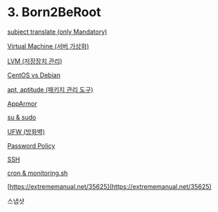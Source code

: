 # 3. Born2BeRoot

[subject translate (only Mandatory)](readme_child/subject%20translate%20(only%20Mandatory)%200f56c2f3bf8841e0a386263b1aee32ce.md)

[Virtual Machine (서버 가상화)](readme_child/VirtualMachine.md)

[LVM (저장장치 관리)](readme_child/LVM.md)

[CentOS vs Debian](readme_child/CentOS%20vs%20Debian%20a467b3ebd619469496c92182e6ba8853.md)

[apt, aptitude (패키지 관리 도구)](readme_child/apt_aptitude.md)

[AppArmor](readme_child/AppArmor%2021a5aa330c2448c1be937ed602118635.md)

[su & sudo](readme_child/su%20&%20sudo%2008c7f223740743b7917396890dcb83a9.md)

[UFW (방화벽)](readme_child/UFW.md)

[Password Policy](readme_child/Password%20Policy%20b8607594b909479d9086be0063b6446e.md)

[SSH](readme_child/SSH%2021d5045a7fd94ebaa2f984350cc704af.md)

[cron & monitoring.sh](readme_child/cron%20&%20monitoring%20sh%209323e72a233d42a1bb7cce706c61efb9.md)

[https://extrememanual.net/35625](https://extrememanual.net/35625)

스냅샷
